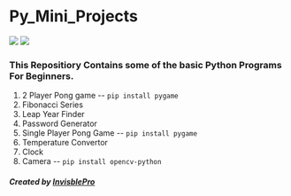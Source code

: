# Py_Mini_Projects
[![](https://img.shields.io/badge/language-Python-blue)](https://www.python.org/)
[![](https://img.shields.io/badge/GitHub-InvisiblePro-blue?logo=github)](https://github.com/InvisiblePro)

### This Repositiory Contains some of the basic Python Programs For Beginners.

1. 2 Player Pong game -- `pip install pygame`
2. Fibonacci Series
3. Leap Year Finder
4. Password Generator
5. Single Player Pong Game -- `pip install pygame`
6. Temperature Convertor 
7. Clock
8. Camera -- `pip install opencv-python`


##### Created by [InvisblePro](https://github.com/InvisiblePro)

